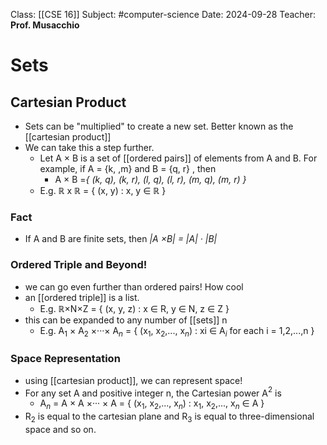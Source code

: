 Class: [[CSE 16]]
Subject: #computer-science 
Date: 2024-09-28
Teacher: **Prof. Musacchio**

# Sets

## Cartesian Product
- Sets can be "multiplied"  to create a new set. Better known as the [[cartesian product]]
- We can take this a step further.
	- Let A × B is a set of [[ordered pairs]] of elements from A and B. For example, if A = {k, ,m} and B = {q, r} , then
		- A × B =*{ (k, q), (k, r), (l, q), (l, r), (m, q), (m, r) }* 
	- E.g. ℝ x ℝ = { (x, y) : x, y ∈ ℝ }
### Fact
- If A and B are finite sets, then *|A ×B| = |A| · |B|*

### Ordered Triple and Beyond!
- we can go even further than ordered pairs! How cool
- an [[ordered triple]] is a list.
	- E.g.  ℝ×N×Z = { (x, y, z) : x ∈ R, y ∈ N, z ∈ Z }
- this can be expanded to any number of [[sets]] n
	- E.g. A$_1$ × A$_2$ ×···× A$_n$ = { (x$_1$, x$_2$,..., x$_n$) : xi ∈ A$_i$ for each i = 1,2,...,n }

### Space Representation
- using [[cartesian product]], we can represent space!
- For any set A and positive integer n, the Cartesian power A$^2$ is
	- A$_n$ = A × A ×··· × A = { (x$_1$, x$_2$,..., x$_n$) : x$_1$, x$_2$,..., x$_n$ ∈ A }
- R$_2$ is equal to the cartesian plane and R$_3$ is equal to three-dimensional space and so on.
